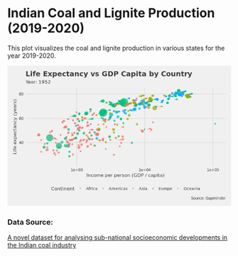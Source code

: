 # Indian Coal and Lignite Production (2019-2020)

This plot visualizes the coal and lignite production in various states for the year 2019-2020.

![coal_plot](https://github.com/aswanijehangeer/R-Graphs/blob/main/Animated%20Graphs/Gapminder%20Animation.gif)


### Data Source: 
[A novel dataset for analysing sub-national socioeconomic developments in the Indian coal industry](https://iopscience.iop.org/article/10.1088/2633-1357/abdbbb#iopsnabdbbbs5)
